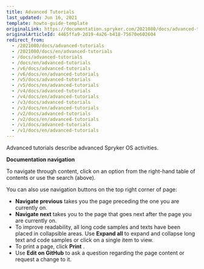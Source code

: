```yaml
---
title: Advanced Tutorials
last_updated: Jun 16, 2021
template: howto-guide-template
originalLink: https://documentation.spryker.com/2021080/docs/advanced-tutorials
originalArticleId: 4465ffa9-2d19-4a26-b418-75670e602604
redirect_from:
  - /2021080/docs/advanced-tutorials
  - /2021080/docs/en/advanced-tutorials
  - /docs/advanced-tutorials
  - /docs/en/advanced-tutorials
  - /v6/docs/advanced-tutorials
  - /v6/docs/en/advanced-tutorials
  - /v5/docs/advanced-tutorials
  - /v5/docs/en/advanced-tutorials
  - /v4/docs/advanced-tutorials
  - /v4/docs/en/advanced-tutorials
  - /v3/docs/advanced-tutorials
  - /v3/docs/en/advanced-tutorials
  - /v2/docs/advanced-tutorials
  - /v2/docs/en/advanced-tutorials
  - /v1/docs/advanced-tutorials
  - /v1/docs/en/advanced-tutorials
---
```


Advanced tutorials describe advanced Spryker OS activities.

**Documentation navigation**

To navigate through content, click on an option from the right-hand table of contents or use the search (above).

You can also use navigation buttons on the top right corner of page:

* **Navigate previous** takes you the page preceding the one you are currently on.
* **Navigate next**  takes you to the page that goes next after the page you are currently on.
* To improve readability, all long code samples and texts have been placed in collapsible areas. Use **Expand all**  to expand and collapse long text and code samples or click on a single item to view.
* To print a page, click **Print** .
* Use **Edit on GitHub**  to ask a question regarding the page content or request a change to it.
